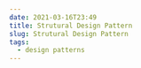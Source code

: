 ```yaml
---
date: 2021-03-16T23:49
title: Strutural Design Pattern
slug: Strutural Design Pattern
tags:
  - design patterns
---
```



